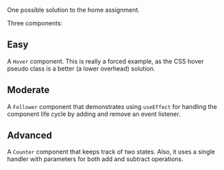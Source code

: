One possible solution to the home assignment.

Three components:

## Easy

A `Hover` component. This is really a forced example, as the CSS hover pseudo class is a better (a lower overhead) solution.

## Moderate

A `Follower` component that demonstrates using `useEffect` for handling the component life cycle by adding and remove an event listener.

## Advanced

A `Counter` component that keeps track of two states. Also, it uses a single handler with parameters for both add and subtract operations.
